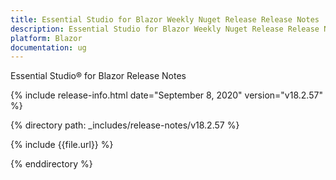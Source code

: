 ```yaml
---
title: Essential Studio for Blazor Weekly Nuget Release Release Notes  
description: Essential Studio for Blazor Weekly Nuget Release Release Notes  
platform: Blazor
documentation: ug
---
```


Essential Studio&reg; for Blazor  Release Notes  

{% include release-info.html date="September 8, 2020"  version="v18.2.57" %} 

{% directory path: _includes/release-notes/v18.2.57 %}

{% include {{file.url}} %}

{% enddirectory %}

